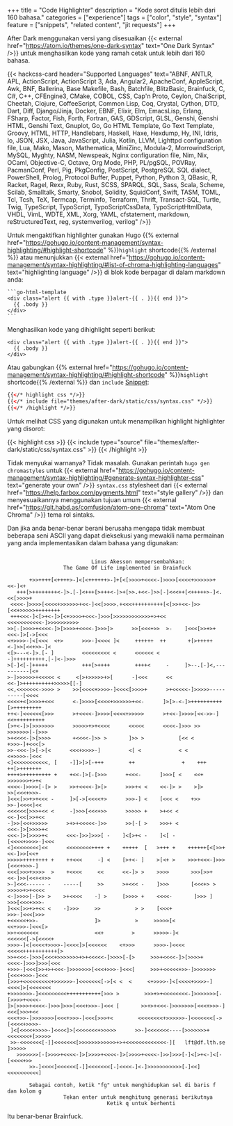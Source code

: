 +++
title = "Code Highlighter"
description = "Kode sorot ditulis lebih dari 160 bahasa."
categories = ["experience"]
tags = ["color", "style", "syntax"]
feature = ["snippets", "related content", "jit requests"]
+++

After Dark menggunakan versi yang disesuaikan {{< external href="https://atom.io/themes/one-dark-syntax" text="One Dark Syntax" />}} untuk menghasilkan kode yang ramah cetak untuk lebih dari 160 bahasa.

<style>.card-content .inner { overflow: scroll; height: 200px; }</style>
{{< hackcss-card header="Supported Languages" text="ABNF, ANTLR, APL, ActionScript, ActionScript 3, Ada, Angular2, ApacheConf, AppleScript, Awk, BNF, Ballerina, Base Makefile, Bash, Batchfile, BlitzBasic, Brainfuck, C, C#, C++, CFEngine3, CMake, COBOL, CSS, Cap'n Proto, Ceylon, ChaiScript, Cheetah, Clojure, CoffeeScript, Common Lisp, Coq, Crystal, Cython, DTD, Dart, Diff, Django/Jinja, Docker, EBNF, Elixir, Elm, EmacsLisp, Erlang, FSharp, Factor, Fish, Forth, Fortran, GAS, GDScript, GLSL, Genshi, Genshi HTML, Genshi Text, Gnuplot, Go, Go HTML Template, Go Text Template, Groovy, HTML, HTTP, Handlebars, Haskell, Haxe, Hexdump, Hy, INI, Idris, Io, JSON, JSX, Java, JavaScript, Julia, Kotlin, LLVM, Lighttpd configuration file, Lua, Mako, Mason, Mathematica, MiniZinc, Modula-2, MorrowindScript, MySQL, Myghty, NASM, Newspeak, Nginx configuration file, Nim, Nix, OCaml, Objective-C, Octave, Org Mode, PHP, PL/pgSQL, POVRay, PacmanConf, Perl, Pig, PkgConfig, PostScript, PostgreSQL SQL dialect, PowerShell, Prolog, Protocol Buffer, Puppet, Python, Python 3, QBasic, R, Racket, Ragel, Rexx, Ruby, Rust, SCSS, SPARQL, SQL, Sass, Scala, Scheme, Scilab, Smalltalk, Smarty, Snobol, Solidity, SquidConf, Swift, TASM, TOML, Tcl, Tcsh, TeX, Termcap, Terminfo, Terraform, Thrift, Transact-SQL, Turtle, Twig, TypeScript, TypoScript, TypoScriptCssData, TypoScriptHtmlData, VHDL, VimL, WDTE, XML, Xorg, YAML, cfstatement, markdown, reStructuredText, reg, systemverilog, verilog" />}}

Untuk mengaktifkan highlighter gunakan Hugo {{% external href="https://gohugo.io/content-management/syntax-highlighting/#highlight-shortcode" %}}`highlight` shortcode{{% /external %}} atau menunjukkan {{< external href="https://gohugo.io/content-management/syntax-highlighting/#list-of-chroma-highlighting-languages" text="highlighting language" />}} di blok kode berpagar di dalam markdown anda:

````
```go-html-template
<div class="alert {{ with .type }}alert-{{ . }}{{ end }}">
  {{ .body }}
</div>
```
````

Menghasilkan kode yang dihighlight seperti berikut:

```go-html-template
<div class="alert {{ with .type }}alert-{{ . }}{{ end }}">
  {{ .body }}
</div>
```

Atau gabungkan {{% external href="https://gohugo.io/content-management/syntax-highlighting/#highlight-shortcode" %}}`highlight` shortcode{{% /external %}} dan `include` [Snippet](../snippets):

```html
{{</* highlight css */>}}
{{</* include file="themes/after-dark/static/css/syntax.css" */>}}
{{</* /highlight */>}}
```

Untuk melihat CSS yang digunakan untuk menampilkan highlight highlighter yang disorot:

{{< highlight css >}}
{{< include type="source" file="themes/after-dark/static/css/syntax.css" >}}
{{< /highlight >}}

Tidak menyukai warnanya? Tidak masalah. Gunakan perintah `hugo gen chromastyles` untuk {{< external href="https://gohugo.io/content-management/syntax-highlighting/#generate-syntax-highlighter-css" text="generate your own" />}} `syntax.css` stylesheet dari {{< external href="https://help.farbox.com/pygments.html" text="style gallery" />}} dan menyesuaikannya menggunakan tujuan umum {{< external href="https://git.habd.as/comfusion/atom-one-chroma" text="Atom One Chroma" />}} tema rol sintaks.

Dan jika anda benar-benar berani berusaha mengapa tidak membuat beberapa seni ASCII yang dapat dieksekusi yang mewakili nama permainan yang anda implementasikan dalam bahasa yang digunakan:

```brainfuck

                           Linus Akesson mempersembahkan:
                  The Game Of Life implemented in Brainfuck

       +>>++++[<++++>-]<[<++++++>-]+[<[>>>>+<<<<-]>>>>[<<<<+>>>>>>+<<-]<+
   +++[>++++++++<-]>.[-]<+++[>+++<-]>+[>>.+<<-]>>[-]<<<++[<+++++>-]<.<<[>>>>+
 <<<<-]>>>>[<<<<+>>>>>>+<<-]<<[>>>>.+<<<++++++++++[<[>>+<<-]>>[<<+>>>>>++++++++
 +++<<<-]<[>+<-]>[<+>>>>+<<<-]>>>[>>>>>>>>>>>>+>+<<     <<<<<<<<<<<-]>>>>>>>>>>
>>[-[>>>>+<<<<-]>[>>>>+<<<<-]>>>]>      >>[<<<+>>  >-    ]<<<[>>+>+<<<-]>[->[<<<
<+>>>>-]<[<<<  <+>      >>>-]<<<< ]<     ++++++  ++       +[>+++++<-]>>[<<+>>-]<
<[>---<-]>.[- ]         <<<<<<<<< <      <<<<<< <         -]++++++++++.[-]<-]>>>
>[-]<[-]+++++           +++[>++++        ++++<     -     ]>--.[-]<,----------[<+
>-]>>>>>>+<<<<< <     <[>+>>>>>+>[      -]<<<      <<   <<-]>++++++++++>>>>>[[-]
<<,<<<<<<<->>>> >    >>[<<<<+>>>>-]<<<<[>>>>+      >+<<<<<-]>>>>>----------[<<<<
<<<<+<[>>>>+<<<      <-]>>>>[<<<<+>>>>>>+<<-      ]>[>-<-]>++++++++++[>+++++++++
++<-]<<<<<<[>>>      >+<<<<-]>>>>[<<<<+>>>>>      >+<<-]>>>>[<<->>-]<<++++++++++
[>+<-]>[>>>>>>>      >>>>>+>+<<<<      <<<<<      <<<<-]>>> >>     >>>>>>>[-[>>>
>+<<<<-]>[>>>>       +<<<<-]>> >       ]>> >           [<< <        +>>>-]+<<<[>
>>-<<<-]>[->[<      <<<+>>>>-]         <[ <            < <           <+>>>>-]<<<
<]<<<<<<<<<<<, [    -]]>]>[-+++        ++               +    +++     ++[>+++++++
++++>+++++++++ +    +<<-]>[-[>>>      +<<<-      ]>>>[ <    <<+      >>>>>>>+>+<
<<<<-]>>>>[-[> >    >>+<<<<-]>[>      >>>+< <    <<-]> >    >]>      >>[<<<+>>>-
]<<<[>>+>+<<< -     ]>[->[<<<<+>      >>>-] <    [<<< <    +>>       >>-]<<<<]<<
<<<<<<[>>>+<< <     -]>>>[<<<+>>      >>>>> +    >+<< <             <<-]<<[>>+<<
-]>>[<<+>>>>>      >+>+<<<<<-]>>      >>[-[ >    >>>+ <            <<<-]>[>>>>+<
<<<-]>[>>>>+<      <<<-]>>]>>>[ -    ]<[>+< -    ]<[ -           [<<<<+>>>>-]<<<
<]<<<<<<<<]<<      <<<<<<<<++++ +    +++++  [   >+++ +    ++++++[<[>>+<<-]>>[<<+
>>>>>++++++++ +    ++<<<     -] <    [>+<- ]    >[<+ >    >>>+<<<-]>>>[<<<+>>>-]
<<<[>>>+>>>>  >    +<<<<     <<      <<-]> >    >>>>       >>>[>>+<<-]>>[<<+<+>>
>-]<<<------ -    -----[     >>      >+<<< -    ]>>>       [<<<+> > >>>>>+>+<<<<
<-]>>>>[-[>> >    >+<<<<    -] >     [>>>> +    <<<<-       ]>>> ]  >>>[<<<+>>>-
]<<<[>>+>+<< <    -]>>>     >>           > >    [<<<+               >>>-]<<<[>>>
+<<<<<+>>-                  ]>           >     >>>>>[<             <<+>>>-]<<<[>
>>+<<<<<<<                  <<+         >      >>>>>-]<          <<<<<<[->[<<<<+
>>>>-]<[<<<<+>>>>-]<<<<]>[<<<<<<    <+>>>      >>>>-]<<<<     <<<<<+++++++++++[>
>>+<<<-]>>>[<<<+>>>>>>>+>+<<<<<-]>>>>[-[>     >>>+<<<<-]>[>>>>+<<<<-]>>>]>>>[<<<
+>>>-]<<<[>>+>+<<<-]>>>>>>>[<<<+>>>-]<<<[     >>>+<<<<<+>>-]>>>>>>>[<<<+>>>-]<<<
[>>>+<<<<<<<<<+>>>>>>-]<<<<<<<[->[< <  <     <+>>>>-]<[<<<<+>>>>-]<<<<]>[<<<<<<<
+>>>>>>>-]<<<<<<<<<+++++++++++[>>> >        >>>+>+<<<<<<<<-]>>>>>>>[-[>>>>+<<<<-
]>[>>>>+<<<<-]>>>]>>>[<<<+>>>-]<<< [       >>+>+<<<-]>>>>>>>[<<<+>>>-]<<<[>>>+<<
<<<+>>-]>>>>>>>[<<<+>>>-]<<<[>>>+<        <<<<<<<<+>>>>>>-]<<<<<<<[->[<<<<+>>>>-
 ]<[<<<<+>>>>-]<<<<]>[<<<<<<<+>>>>>      >>-]<<<<<<<----[>>>>>>>+<<<<<<<+[>>>>>
 >>-<<<<<<<[-]]<<<<<<<[>>>>>>>>>>>>+>+<<<<<<<<<<<<<-][   lft@df.lth.se   ]>>>>>
   >>>>>>>[-[>>>>+<<<<-]>[>>>>+<<<<-]>[>>>>+<<<<-]>>]>>>[-]<[>+<-]<[-[<<<<+>>
       >>-]<<<<]<<<<<<[-]]<<<<<<<[-]<<<<-]<-]>>>>>>>>>>>[-]<<]<<<<<<<<<<]

       Sebagai contoh, ketik "fg" untuk menghidupkan sel di baris f dan kolom g
                  Tekan enter untuk menghitung generasi berikutnya
                                Ketik q untuk berhenti

```

Itu benar-benar Brainfuck.

